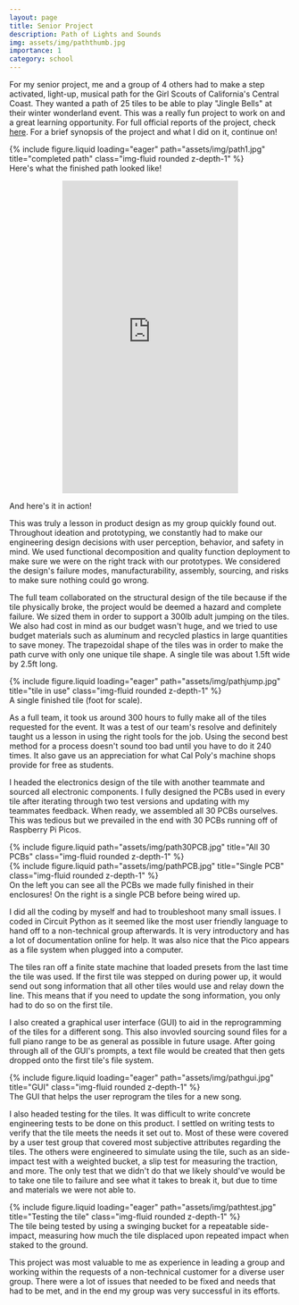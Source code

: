 ```yaml
---
layout: page
title: Senior Project
description: Path of Lights and Sounds
img: assets/img/paththumb.jpg
importance: 1
category: school
---
```


For my senior project, me and a group of 4 others had to make a step activated, light-up, musical path for the Girl Scouts of California's Central Coast. They wanted a path of 25 tiles to be able to play "Jingle Bells" at their winter wonderland event. This was a really fun project to work on and a great learning opportunity. For full official reports of the project, check <a href="https://digitalcommons.calpoly.edu/mesp/742/">here</a>. For a brief synopsis of the project and what I did on it, continue on!

<div class="row">
    <div class="col">
    </div>
    <div class="col-6">
        {% include figure.liquid loading="eager" path="assets/img/path1.jpg" title="completed path" class="img-fluid rounded z-depth-1" %}
    </div>
    <div class="col">
    </div>
</div>
<div class="caption">
    Here's what the finished path looked like!
</div>

<p align="center">
    <iframe width="315" height="560" src="https://www.youtube.com/embed/u1-BN-DRcQI" frameborder="0" allow="accelerometer; clipboard-write; encrypted-media; gyroscope; picture-in-picture" allowfullscreen></iframe>
</p>
<div class="caption">
    And here's it in action!
</div>

This was truly a lesson in product design as my group quickly found out. Throughout ideation and prototyping, we constantly had to make our engineering design decisions with user perception, behavior, and safety in mind. We used functional decomposition and quality function deployment to make sure we were on the right track with our prototypes. We considered the design's failure modes, manufacturability, assembly, sourcing, and risks to make sure nothing could go wrong.

The full team collaborated on the structural design of the tile because if the tile physically broke, the project would be deemed a hazard and complete failure. We sized them in order to support a 300lb adult jumping on the tiles. We also had cost in mind as our budget wasn't huge, and we tried to use budget materials such as aluminum and recycled plastics in large quantities to save money. The trapezoidal shape of the tiles was in order to make the path curve with only one unique tile shape. A single tile was about 1.5ft wide by 2.5ft long.


<div class="row">
    <div class="col-sm mt-3 mt-md-0">
        {% include figure.liquid loading="eager" path="assets/img/pathjump.jpg" title="tile in use" class="img-fluid rounded z-depth-1" %}
    </div>
</div>
<div class="caption">
    A single finished tile (foot for scale).
</div>

As a full team, it took us around 300 hours to fully make all of the tiles requested for the event. It was a test of our team's resolve and definitely taught us a lesson in using the right tools for the job. Using the second best method for a process doesn't sound too bad until you have to do it 240 times. It also gave us an appreciation for what Cal Poly's machine shops provide for free as students.

I headed the electronics design of the tile with another teammate and sourced all electronic components. I fully designed the PCBs used in every tile after iterating through two test versions and updating with my teammates feedback. When ready, we assembled all 30 PCBs ourselves. This was tedious but we prevailed in the end with 30 PCBs running off of Raspberry Pi Picos.


<div class="row justify-content-sm-center">
    <div class="col-sm-8 mt-3 mt-md-0">
        {% include figure.liquid path="assets/img/path30PCB.jpg" title="All 30 PCBs" class="img-fluid rounded z-depth-1" %}
    </div>
    <div class="col-sm-4 mt-3 mt-md-0">
        {% include figure.liquid path="assets/img/pathPCB.jpg" title="Single PCB" class="img-fluid rounded z-depth-1" %}
    </div>
</div>
<div class="caption">
    On the left you can see all the PCBs we made fully finished in their enclosures! On the right is a single PCB before being wired up.
</div>

I did all the coding by myself and had to troubleshoot many small issues. I coded in Circuit Python as it seemed like the most user friendly language to hand off to a non-technical group afterwards. It is very introductory and has a lot of documentation online for help. It was also nice that the Pico appears as a file system when plugged into a computer.

The tiles ran off a finite state machine that loaded presets from the last time the tile was used. If the first tile was stepped on during power up, it would send out song information that all other tiles would use and relay down the line. This means that if you need to update the song information, you only had to do so on the first tile. 

I also created a graphical user interface (GUI) to aid in the reprogramming of the tiles for a different song. This also invovled sourcing sound files for a full piano range to be as general as possible in future usage. After going through all of the GUI's prompts, a text file would be created that then gets dropped onto the first tile's file system.


<div class="row">
    <div class="col-sm mt-3 mt-md-0">
        {% include figure.liquid loading="eager" path="assets/img/pathgui.jpg" title="GUI" class="img-fluid rounded z-depth-1" %}
    </div>
</div>
<div class="caption">
    The GUI that helps the user reprogram the tiles for a new song.
</div>

I also headed testing for the tiles. It was difficult to write concrete engineering tests to be done on this product. I settled on writing tests to verify that the tile meets the needs it set out to. Most of these were covered by a user test group that covered most subjective attributes regarding the tiles. The others were engineered to simulate using the tile, such as an side-impact test with a weighted bucket, a slip test for measuring the traction, and more. The only test that we didn't do that we likely should've would be to take one tile to failure and see what it takes to break it, but due to time and materials we were not able to.

<div class="row">
    <div class="col-sm mt-3 mt-md-0">
        {% include figure.liquid loading="eager" path="assets/img/pathtest.jpg" title="Testing the tile" class="img-fluid rounded z-depth-1" %}
    </div>
</div>
<div class="caption">
    The tile being tested by using a swinging bucket for a repeatable side-impact, measuring how much the tile displaced upon repeated impact when staked to the ground.
</div>

This project was most valuable to me as experience in leading a group and working within the requests of a non-technical customer for a diverse user group. There were a lot of issues that needed to be fixed and needs that had to be met, and in the end my group was very successful in its efforts. 
